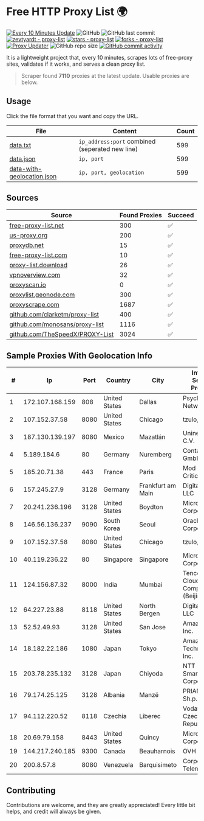 
# Free HTTP Proxy List 🌍

[![Every 10 Minutes Update](https://github.com/mertguvencli/http-proxy-list/actions/workflows/main.yml/badge.svg?branch=main)](https://github.com/mertguvencli/http-proxy-list/actions/workflows/main.yml)
![GitHub](https://img.shields.io/github/license/mertguvencli/http-proxy-list)
![GitHub last commit](https://img.shields.io/github/last-commit/mertguvencli/http-proxy-list)
[![zevtyardt - proxy-list](https://img.shields.io/static/v1?label=zevtyardt&message=proxy-list&color=blue&logo=github)](https://github.com/zevtyardt/proxy-list "Go to GitHub repo")
[![stars - proxy-list](https://img.shields.io/github/stars/zevtyardt/proxy-list?style=social)](https://github.com/zevtyardt/proxy-list)
[![forks - proxy-list](https://img.shields.io/github/forks/zevtyardt/proxy-list?style=social)](https://github.com/zevtyardt/proxy-list)
[![Proxy Updater](https://github.com/zevtyardt/proxy-list/workflows/Proxy%20Updater/badge.svg)](https://github.com/zevtyardt/proxy-list/actions?query=workflow:"Proxy+Updater")
![GitHub repo size](https://img.shields.io/github/repo-size/zevtyardt/proxy-list)
[![GitHub commit activity](https://img.shields.io/github/commit-activity/m/zevtyardt/proxy-list?logo=commits)](https://github.com/zevtyardt/proxy-list/commits/main)

It is a lightweight project that, every 10 minutes, scrapes lots of free-proxy sites, validates if it works, and serves a clean proxy list.

> Scraper found **7110** proxies at the latest update. Usable proxies are below.

## Usage

Click the file format that you want and copy the URL.

|File|Content|Count|
|----|-------|-----|
|[data.txt](https://raw.githubusercontent.com/mertguvencli/http-proxy-list/main/proxy-list/data.txt)|`ip_address:port` combined (seperated new line)|599|
|[data.json](https://raw.githubusercontent.com/mertguvencli/http-proxy-list/main/proxy-list/data.json)|`ip, port`|599|
|[data-with-geolocation.json](https://raw.githubusercontent.com/mertguvencli/http-proxy-list/main/proxy-list/data-with-geolocation.json)|`ip, port, geolocation`|599|

## Sources

|Source|Found Proxies|Succeed|
|------|-------------|-------|
|[free-proxy-list.net](https://free-proxy-list.net)|300|✅|
|[us-proxy.org](https://www.us-proxy.org)|200|✅|
|[proxydb.net](http://proxydb.net)|15|✅|
|[free-proxy-list.com](https://free-proxy-list.com/?page=&port=&type%5B%5D=http&type%5B%5D=https&up_time=0&search=Search)|10|✅|
|[proxy-list.download](https://www.proxy-list.download/HTTP)|26|✅|
|[vpnoverview.com](https://vpnoverview.com/privacy/anonymous-browsing/free-proxy-servers)|32|✅|
|[proxyscan.io](https://www.proxyscan.io)|0|✅|
|[proxylist.geonode.com](https://proxylist.geonode.com/api/proxy-list?limit=300&page=1&sort_by=lastChecked&sort_type=desc&protocols=http,https)|300|✅|
|[proxyscrape.com](https://api.proxyscrape.com/v2/?request=displayproxies&protocol=http&timeout=10000&country=all&ssl=all&anonymity=all)|1687|✅|
|[github.com/clarketm/proxy-list](https://raw.githubusercontent.com/clarketm/proxy-list/master/proxy-list-raw.txt)|400|✅|
|[github.com/monosans/proxy-list](https://raw.githubusercontent.com/monosans/proxy-list/main/proxies/http.txt)|1116|✅|
|[github.com/TheSpeedX/PROXY-List](https://raw.githubusercontent.com/TheSpeedX/PROXY-List/master/http.txt)|3024|✅|


## Sample Proxies With Geolocation Info

|#|Ip|Port|Country|City|Internet Service Provider|
|-|--|----|-------|----|-------------------------|
|1|172.107.168.159|808|United States|Dallas|Psychz Networks|
|2|107.152.37.58|8080|United States|Chicago|tzulo, inc.|
|3|187.130.139.197|8080|Mexico|Mazatlán|Uninet S.A. de C.V.|
|4|5.189.184.6|80|Germany|Nuremberg|Contabo GmbH|
|5|185.20.71.38|443|France|Paris|Mod Mission Critical LLC|
|6|157.245.27.9|3128|Germany|Frankfurt am Main|DigitalOcean, LLC|
|7|20.241.236.196|3128|United States|Boydton|Microsoft Corporation|
|8|146.56.136.237|9090|South Korea|Seoul|Oracle Corporation|
|9|107.152.37.58|8080|United States|Chicago|tzulo, inc.|
|10|40.119.236.22|80|Singapore|Singapore|Microsoft Corporation|
|11|124.156.87.32|8000|India|Mumbai|Tencent Cloud Computing (Beijing) Co|
|12|64.227.23.88|8118|United States|North Bergen|DigitalOcean, LLC|
|13|52.52.49.93|3128|United States|San Jose|Amazon.com, Inc.|
|14|18.182.22.186|1080|Japan|Tokyo|Amazon Technologies Inc.|
|15|203.78.235.132|3128|Japan|Chiyoda|NTT SmartConnect Corporation|
|16|79.174.25.125|3128|Albania|Manzë|PRIAM NET Sh.p.k.|
|17|94.112.220.52|8118|Czechia|Liberec|Vodafone Czech Republic|
|18|20.69.79.158|8443|United States|Quincy|Microsoft Corporation|
|19|144.217.240.185|9300|Canada|Beauharnois|OVH SAS|
|20|200.8.57.8|8080|Venezuela|Barquisimeto|Corporación Telemic C.A.|



## Contributing

Contributions are welcome, and they are greatly appreciated! Every
little bit helps, and credit will always be given.

